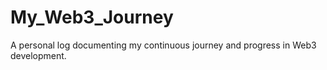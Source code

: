 # My_Web3_Journey
A personal log documenting my continuous journey and progress in Web3 development.
